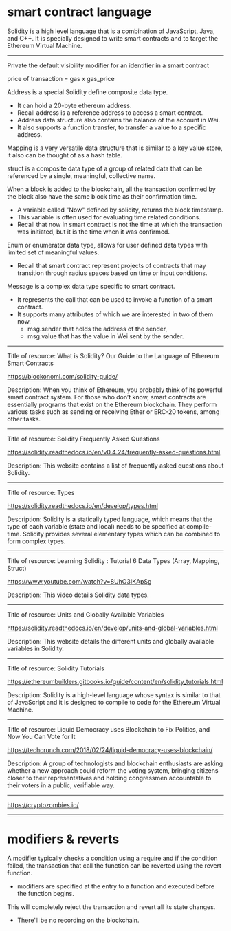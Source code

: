 # smart contract language

Solidity is a high level language that is a combination of JavaScript, Java, and C++. It is specially designed to write smart contracts and to target the Ethereum Virtual Machine.

---

Private the default visibility modifier for an identifier in a smart contract

price of transaction = gas x gas_price

Address is a special Solidity define composite data type.
- It can hold a 20-byte ethereum address.
- Recall address is a reference address to access a smart contract.
- Address data structure also contains the balance of the account in Wei.
- It also supports a function transfer, to transfer a value to a specific address.

Mapping is a very versatile data structure that is similar to a key value store, it also can be thought of as a hash table.

struct is a composite data type of a group of related data that can be referenced by a single, meaningful, collective name.

 When a block is added to the blockchain, all the transaction confirmed by the block also have the same block time as their confirmation time.
 - A variable called "Now" defined by solidity, returns the block timestamp.
 - This variable is often used for evaluating time related conditions.
 - Recall that now in smart contract is not the time at which the transaction was initiated, but it is the time when it was confirmed.

 Enum or enumerator data type, allows for user defined data types with limited set of meaningful values.
 - Recall that smart contract represent projects of contracts that may transition through radius spaces based on time or input conditions.

Message is a complex data type specific to smart contract.
- It represents the call that can be used to invoke a function of a smart contract.
- It supports many attributes of which we are interested in two of them now.
    - msg.sender that holds the address of the sender,
    - msg.value that has the value in Wei sent by the sender.

---

Title of resource: What is Solidity? Our Guide to the Language of Ethereum Smart Contracts

https://blockonomi.com/solidity-guide/

Description: When you think of Ethereum, you probably think of its powerful smart contract system. For those who don’t know, smart contracts are essentially programs that exist on the Ethereum blockchain. They perform various tasks such as sending or receiving Ether or ERC-20 tokens, among other tasks.

---

Title of resource: Solidity Frequently Asked Questions

https://solidity.readthedocs.io/en/v0.4.24/frequently-asked-questions.html

Description: This website contains a list of frequently asked questions about Solidity.

---

Title of resource: Types

https://solidity.readthedocs.io/en/develop/types.html

Description: Solidity is a statically typed language, which means that the type of each variable (state and local) needs to be specified at compile-time. Solidity provides several elementary types which can be combined to form complex types.

---

Title of resource: Learning Solidity : Tutorial 6 Data Types (Array, Mapping, Struct)

https://www.youtube.com/watch?v=8UhO3IKApSg

Description: This video details Solidity data types.

---

Title of resource: Units and Globally Available Variables

https://solidity.readthedocs.io/en/develop/units-and-global-variables.html

Description: This website details the different units and globally available variables in Solidity.

---

Title of resource: Solidity Tutorials

https://ethereumbuilders.gitbooks.io/guide/content/en/solidity_tutorials.html

Description: Solidity is a high-level language whose syntax is similar to that of JavaScript and it is designed to compile to code for the Ethereum Virtual Machine.

---

Title of resource: Liquid Democracy uses Blockchain to Fix Politics, and Now You Can Vote for It

https://techcrunch.com/2018/02/24/liquid-democracy-uses-blockchain/

Description: A group of technologists and blockchain enthusiasts are asking whether a new approach could reform the voting system, bringing citizens closer to their representatives and holding congressmen accountable to their voters in a public, verifiable way.

---

https://cryptozombies.io/

---

# modifiers & reverts

A modifier typically checks a condition using a require and if the condition failed, the transaction that call the function can be reverted using the revert function.
- modifiers are specified at the entry to a function and executed before the function begins.

This will completely reject the transaction and revert all its state changes.
- There'll be no recording on the blockchain.